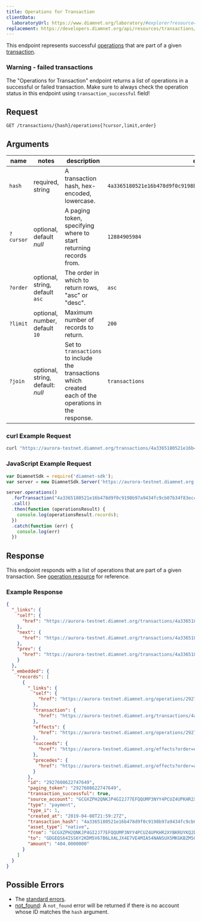 ```yaml
---
title: Operations for Transaction
clientData:
  laboratoryUrl: https://www.diamnet.org/laboratory/#explorer?resource=operations&endpoint=for_transaction
replacement: https://developers.diamnet.org/api/resources/transactions/operations/
---
```


This endpoint represents successful [operations](../resources/operation.md) that are part of a given [transaction](../resources/transaction.md).

### Warning - failed transactions

The "Operations for Transaction" endpoint returns a list of operations in a successful or failed
transaction. Make sure to always check the operation status in this endpoint using
`transaction_successful` field!

## Request

```
GET /transactions/{hash}/operations{?cursor,limit,order}
```

## Arguments

| name | notes | description | example |
| ---- | ----- | ----------- | ------- |
| `hash` | required, string | A transaction hash, hex-encoded, lowercase. | `4a3365180521e16b478d9f0c9198b97a9434fc9cb07b34f83ecc32fc54d0ca8a` |
| `?cursor` | optional, default _null_ | A paging token, specifying where to start returning records from. | `12884905984` |
| `?order` | optional, string, default `asc` | The order in which to return rows, "asc" or "desc". | `asc` |
| `?limit` | optional, number, default `10` | Maximum number of records to return. | `200` |
| `?join` | optional, string, default: _null_ | Set to `transactions` to include the transactions which created each of the operations in the response. | `transactions` |

### curl Example Request

```sh
curl "https://aurora-testnet.diamnet.org/transactions/4a3365180521e16b478d9f0c9198b97a9434fc9cb07b34f83ecc32fc54d0ca8a/operations?limit=1"
```

### JavaScript Example Request

```javascript
var DiamnetSdk = require('diamnet-sdk');
var server = new DiamnetSdk.Server('https://aurora-testnet.diamnet.org');

server.operations()
  .forTransaction("4a3365180521e16b478d9f0c9198b97a9434fc9cb07b34f83ecc32fc54d0ca8a")
  .call()
  .then(function (operationsResult) {
    console.log(operationsResult.records);
  })
  .catch(function (err) {
    console.log(err)
  })
```

## Response

This endpoint responds with a list of operations that are part of a given transaction. See [operation resource](../resources/operation.md) for reference.

### Example Response

```json
{
  "_links": {
    "self": {
      "href": "https://aurora-testnet.diamnet.org/transactions/4a3365180521e16b478d9f0c9198b97a9434fc9cb07b34f83ecc32fc54d0ca8a/operations?cursor=&limit=10&order=asc"
    },
    "next": {
      "href": "https://aurora-testnet.diamnet.org/transactions/4a3365180521e16b478d9f0c9198b97a9434fc9cb07b34f83ecc32fc54d0ca8a/operations?cursor=2927608622747649&limit=10&order=asc"
    },
    "prev": {
      "href": "https://aurora-testnet.diamnet.org/transactions/4a3365180521e16b478d9f0c9198b97a9434fc9cb07b34f83ecc32fc54d0ca8a/operations?cursor=2927608622747649&limit=10&order=desc"
    }
  },
  "_embedded": {
    "records": [
      {
        "_links": {
          "self": {
            "href": "https://aurora-testnet.diamnet.org/operations/2927608622747649"
          },
          "transaction": {
            "href": "https://aurora-testnet.diamnet.org/transactions/4a3365180521e16b478d9f0c9198b97a9434fc9cb07b34f83ecc32fc54d0ca8a"
          },
          "effects": {
            "href": "https://aurora-testnet.diamnet.org/operations/2927608622747649/effects"
          },
          "succeeds": {
            "href": "https://aurora-testnet.diamnet.org/effects?order=desc&cursor=2927608622747649"
          },
          "precedes": {
            "href": "https://aurora-testnet.diamnet.org/effects?order=asc&cursor=2927608622747649"
          }
        },
        "id": "2927608622747649",
        "paging_token": "2927608622747649",
        "transaction_successful": true,
        "source_account": "GCGXZPH2QNKJP4GI2J77EFQQUMP3NYY4PCUZ4UPKHR2XYBKRUYKQ2DS6",
        "type": "payment",
        "type_i": 1,
        "created_at": "2019-04-08T21:59:27Z",
        "transaction_hash": "4a3365180521e16b478d9f0c9198b97a9434fc9cb07b34f83ecc32fc54d0ca8a",
        "asset_type": "native",
        "from": "GCGXZPH2QNKJP4GI2J77EFQQUMP3NYY4PCUZ4UPKHR2XYBKRUYKQ2DS6",
        "to": "GDGEQS64ISS6Y2KDM5V67B6LXALJX4E7VE4MIA54NANSUX5MKGKBZM5G",
        "amount": "404.0000000"
      }
    ]
  }
}
```

## Possible Errors

- The [standard errors](../errors.md#Standard-Errors).
- [not_found](../errors/not-found.md): A `not_found` error will be returned if there is no account whose ID matches the `hash` argument.
